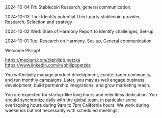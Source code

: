 2024-10-04 Fri: Stablecoin Research, general communication. 

2024-10-03 Thu: Identify potential Third-party stablecoin provider, Research, Selection and strategy

2024-10-02 Wed: State of Harmony Report to identify challenges, Set-up

2024-10-01 Tue: Research on Harmony, Set-up, General communication







Welcome Philipp!

https://medium.com/@philipp.petzka
https://www.linkedin.com/in/philipppetzka

You will initially manage product development, curate trader community, and run monthly campaigns. Later, you may as well engage business development, build partnership integrations, and grow marketing reach.

You are expected for startup-like long hours and relentless dedication. You should synchronize daily with the global team, in particular some overlapping hours during 9am to 7pm California hours. We work during weekends but not necessarily with scheduled meetings.
